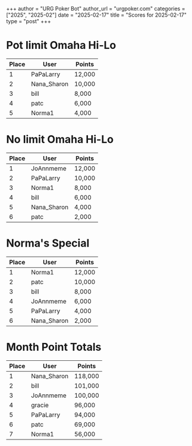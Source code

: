+++
author = "URG Poker Bot"
author_url = "urgpoker.com"
categories = ["2025", "2025-02"]
date = "2025-02-17"
title = "Scores for 2025-02-17"
type = "post"
+++
# Pot limit Omaha Hi-Lo

| Place | User | Points |
|-------|------|--------|
| 1 | PaPaLarry | 12,000 |
| 2 | Nana_Sharon | 10,000 |
| 3 | bill | 8,000 |
| 4 | patc | 6,000 |
| 5 | Norma1 | 4,000 |

# No limit Omaha Hi-Lo

| Place | User | Points |
|-------|------|--------|
| 1 | JoAnnmeme | 12,000 |
| 2 | PaPaLarry | 10,000 |
| 3 | Norma1 | 8,000 |
| 4 | bill | 6,000 |
| 5 | Nana_Sharon | 4,000 |
| 6 | patc | 2,000 |

# Norma's Special

| Place | User | Points |
|-------|------|--------|
| 1 | Norma1 | 12,000 |
| 2 | patc | 10,000 |
| 3 | bill | 8,000 |
| 4 | JoAnnmeme | 6,000 |
| 5 | PaPaLarry | 4,000 |
| 6 | Nana_Sharon | 2,000 |

# Month Point Totals

| Place | User | Points |
|-------|------|--------|
| 1 | Nana_Sharon | 118,000 |
| 2 | bill | 101,000 |
| 3 | JoAnnmeme | 100,000 |
| 4 | gracie | 96,000 |
| 5 | PaPaLarry | 94,000 |
| 6 | patc | 69,000 |
| 7 | Norma1 | 56,000 |
